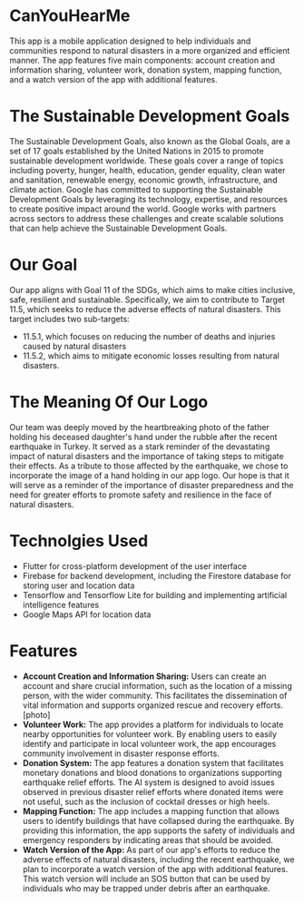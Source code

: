 # CanYouHearMe

This app is a mobile application designed to help individuals and communities respond to natural disasters in a more organized and efficient manner. The app features five main components: account creation and information sharing, volunteer work, donation system, mapping function, and a watch version of the app with additional features.
# The Sustainable Development Goals
 The Sustainable Development Goals, also known as the Global Goals, are a set of 17 goals established by the United Nations in 2015 to promote sustainable development worldwide. These goals cover a range of topics including poverty, hunger, health, education, gender equality, clean water and sanitation, renewable energy, economic growth, infrastructure, and climate action. Google has committed to supporting the Sustainable Development Goals by leveraging its technology, expertise, and resources to create positive impact around the world. Google works with partners across sectors to address these challenges and create scalable solutions that can help achieve the Sustainable Development Goals.

# Our Goal
Our app aligns with Goal 11 of the SDGs, which aims to make cities inclusive, safe, resilient and sustainable. Specifically, we aim to contribute to Target 11.5, which seeks to reduce the adverse effects of natural disasters. This target includes two sub-targets: 
* 11.5.1, which focuses on reducing the number of deaths and injuries caused by natural disasters
* 11.5.2, which aims to mitigate economic losses resulting from natural disasters. 

# The Meaning Of Our Logo
Our team was deeply moved by the heartbreaking photo of the father holding his deceased daughter's hand under the rubble after the recent earthquake in Turkey. It served as a stark reminder of the devastating impact of natural disasters and the importance of taking steps to mitigate their effects. As a tribute to those affected by the earthquake, we chose to incorporate the image of a hand holding in our app logo. Our hope is that it will serve as a reminder of the importance of disaster preparedness and the need for greater efforts to promote safety and resilience in the face of natural disasters.

# Technolgies Used
* Flutter for cross-platform development of the user interface
* Firebase for backend development, including the Firestore database for storing user and location data
* Tensorflow and Tensorflow Lite for building and implementing artificial intelligence features
* Google Maps API for location data

# Features
* **Account Creation and Information Sharing:** Users can create an account and share crucial information, such as the location of a missing person, with the wider community. This facilitates the dissemination of vital information and supports organized rescue and recovery efforts.
[photo]
* **Volunteer Work:** The app provides a platform for individuals to locate nearby opportunities for volunteer work. By enabling users to easily identify and participate in local volunteer work, the app encourages community involvement in disaster response efforts.
* **Donation System:** The app features a donation system that facilitates monetary donations and blood donations to organizations supporting earthquake relief efforts. The AI system is designed to avoid issues observed in previous disaster relief efforts where donated items were not useful, such as the inclusion of cocktail dresses or high heels.
* **Mapping Function:** The app includes a mapping function that allows users to identify buildings that have collapsed during the earthquake. By providing this information, the app supports the safety of individuals and emergency responders by indicating areas that should be avoided.
* **Watch Version of the App:** As part of our app's efforts to reduce the adverse effects of natural disasters, including the recent earthquake, we plan to incorporate a watch version of the app with additional features. This watch version will include an SOS button that can be used by individuals who may be trapped under debris after an earthquake.
